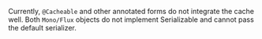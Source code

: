 
Currently, `@Cacheable` and other annotated forms do not integrate the cache well. Both `Mono/Flux` objects do not implement Serializable and cannot pass the default serializer.